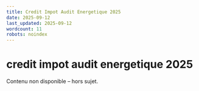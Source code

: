 ```yaml
---
title: Credit Impot Audit Energetique 2025
date: 2025-09-12
last_updated: 2025-09-12
wordcount: 11
robots: noindex
---
```


# credit impot audit energetique 2025

Contenu non disponible – hors sujet.